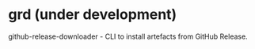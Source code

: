 # grd (under development)

github-release-downloader - CLI to install artefacts from GitHub Release.
